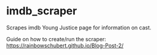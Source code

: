 # imdb_scraper

Scrapes imdb Young Justice page for information on cast.

Guide on how to create/run the scraper: https://rainbowschubert.github.io/Blog-Post-2/
